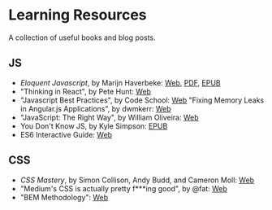 # Learning Resources
A collection of useful books and blog posts.

## JS
- _Eloquent Javascript_, by Marijn Haverbeke: [Web](http://eloquentjavascript.net/), [PDF](http://eloquentjavascript.net/Eloquent_JavaScript.pdf), [EPUB](http://eloquentjavascript.net/Eloquent_JavaScript.epub)
- "Thinking in React", by Pete Hunt: [Web](http://facebook.github.io/react/docs/thinking-in-react.html)
- "Javascript Best Practices", by Code School: [Web](https://www.codeschool.com/courses/javascript-best-practices)
"Fixing Memory Leaks in Angular.js Applications", by dwmkerr: [Web](http://www.dwmkerr.com/fixing-memory-leaks-in-angularjs-applications/)
- "JavaScript: The Right Way", by William Oliveira: [Web](http://jstherightway.org/)
- You Don't Know JS, by Kyle Simpson: [EPUB](https://github.com/getify/You-Dont-Know-JS)
- ES6 Interactive Guide: [Web](http://projects.formidablelabs.com/es6-interactive-guide/#/)

## CSS
- _CSS Mastery_, by Simon Collison, Andy Budd, and Cameron Moll: [Web](http://www.amazon.com/gp/product/1430223979/ref=as_li_ss_tl?ie=UTF8&tag=css-tricks-20&linkCode=as2&camp=1789&creative=390957&creativeASIN=1430223979)
- "Medium's CSS is actually pretty f***ing good", by @fat: [Web](https://medium.com/@fat/mediums-css-is-actually-pretty-fucking-good-b8e2a6c78b06)
- "BEM Methodology": [Web](https://en.bem.info/method/)
